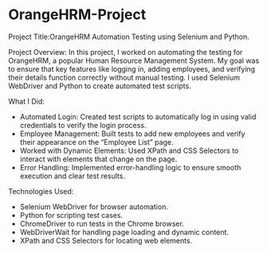 # OrangeHRM-Project
Project Title:OrangeHRM Automation Testing using Selenium and Python.

Project Overview: In this project, I worked on automating the testing for OrangeHRM, a popular Human Resource Management System. My goal was to ensure that key features like logging in, adding employees, and verifying their details function correctly without manual testing. I used Selenium WebDriver and Python to create automated test scripts.

What I Did:

* Automated Login: Created test scripts to automatically log in using valid credentials to verify the login process.
* Employee Management: Built tests to add new employees and verify their appearance on the “Employee List” page.
* Worked with Dynamic Elements: Used XPath and CSS Selectors to interact with elements that change on the page.
* Error Handling: Implemented error-handling logic to ensure smooth execution and clear test results.

Technologies Used:

* Selenium WebDriver for browser automation.
* Python for scripting test cases.
* ChromeDriver to run tests in the Chrome browser.
* WebDriverWait for handling page loading and dynamic content.
* XPath and CSS Selectors for locating web elements.


